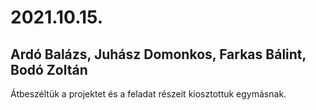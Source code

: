# 2021.10.15.
## Ardó Balázs, Juhász Domonkos, Farkas Bálint, Bodó Zoltán
Átbeszéltük a projektet és a feladat részeit kiosztottuk egymásnak.